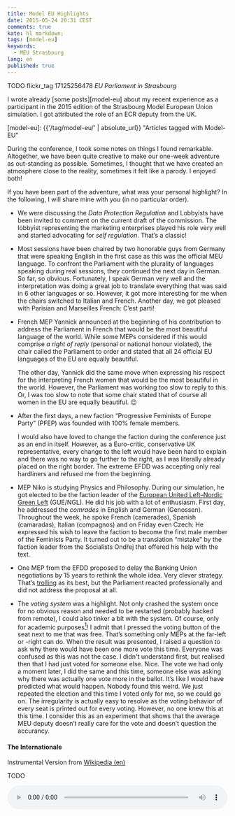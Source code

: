 ```yaml
---
title: Model EU Highlights
date: 2015-05-24 20:31 CEST
comments: true
kate: hl markdown;
tags: [model-eu]
keywords:
  - MEU Strasbourg
lang: en
published: true
---
```


TODO flickr_tag 17125256478
*EU Parliament in Strasbourg*

I wrote already [some posts][model-eu] about my recent experience as a participant in the 2015 edition of the Strasbourg Model European Union simulation. I got attributed the role of an ECR deputy from the UK.

[model-eu]: {{'/tag/model-eu/' | absolute_url}} "Articles tagged with Model-EU"

During the conference, I took some notes on things I found remarkable. Altogether, we have been quite creative to make our one-week adventure as out-standing as possible. Sometimes, I thought that we have created an atmosphere close to the reality, sometimes it felt like a parody. I enjoyed both!

If you have been part of the adventure, what was your personal highlight? In the following, I will share mine with you (in no particular order).

<!--more-->

- We were discussing the *Data Protection Regulation* and Lobbyists have been invited to comment on the current draft of the commission. The lobbyist representing the marketing enterprises played his role very well and started advocating for *self regulation*. That’s a classic!

- Most sessions have been chaired by two honorable guys from Germany that were speaking English in the first case as this was the official MEU language. To confront the Parliament with the plurality of languages speaking during real sessions, they continued the next day in German. So far, so obvious. Fortunately, I speak German very well and the interpretation was doing a great job to translate everything that was said in 6 other languages or so. However, it got more interesting for me when the chairs switched to Italian and French. Another day, we got pleased with Parisian and Marseilles French: C’est parti!

- French MEP Yannick announced at the beginning of his contribution to address the Parliament in French that would be the most beautiful language of the world. While some MEPs considered if this would comprise *a right of reply* (personal or national honour violated), the chair called the Parliament to order and stated that all 24 official EU languages of the EU are equally beautiful.

  The other day, Yannick did the same move when expressing his respect for the interpreting French women that would be the most beautiful in the world. However, the Parliament was working too slow to reply to this. Or, I was too slow to note that some chair stated that of course all women in the EU are equally beautiful. :wink:

- After the first days, a new faction “Progressive Feminists of Europe Party” (PFEP) was founded with 100% female members.

  I would also have loved to change the faction during the conference just as an end in itself. However, as a Euro-critic, conservative UK representative, every change to the left would have been hard to explain and there was no way to go further to the right, as I was literally already placed on the right border. The extreme EFDD was accepting only real hardliners and refused me from the beginning.

- MEP Niko is studying Physics and Philosophy. During our simulation, he got elected to be the faction leader of the [European United Left–Nordic Green Left][GUE] (GUE/NGL). He did his job with a lot of enthusiasm. First day, he addressed the *comrades* in English and German (Genossen). Throughout the week, he spoke French (camerades), Spanish (camaradas), Italian (compagnos) and on Friday even Czech: He expressed his wish to leave the faction to become the first male member of the Feminists Party. It turned out to be a translation “mistake” by the faction leader from the Socialists Ondřej that offered his help with the text.

[GUE]: https://en.wikipedia.org/wiki/European_United_Left%E2%80%93Nordic_Green_Left

- One MEP from the EFDD proposed to delay the Banking Union negotiations by 15 years to rethink the whole idea. Very clever strategy. That’s [trolling] as its best, but the Parliament reacted professionally and did not address the proposal at all.

[trolling]: https://en.wikipedia.org/wiki/Internet_troll

- The *voting system* was a highlight. Not only crashed the system once for no obvious reason and needed to be restarted (probably hacked from remote), I could also tinker a bit with the system. Of course, only for academic purposes[^whale]! I admit that I pressed the voting button of the seat next to me that was free. That’s something only MEPs at the far-left or -right can do. When the result was presented, I raised a question to ask why there would have been one more vote this time. Everyone was confused as this was not the case. I didn't understand first, but realised then that I had just voted for someone else. Nice. The vote we had only a moment later, I did the same and this time, someone else was asking why there was actually one vote more in the ballot. It’s like I would have predicted what would happen. Nobody found this weird. We just repeated the election and this time I voted only for me, so we could go on. The irregularity is actually easy to resolve as the voting behavior of every seat is printed out for every voting. However, no one knew this at this time. I consider this as an experiment that shows that the average MEU deputy doesn’t really care for the vote and doesn’t question the accurancy.

[^whale]: Who sees the analogy to Japanese hunt for whales that is actually internationally outlawed. :wink:

#### The Internationale

Instrumental Version from [Wikipedia (en)](//en.wikipedia.org/wiki/The_Internationale)

TODO

<audio src="//upload.wikimedia.org/wikipedia/en/d/d1/Internationale_orchestral_arrangement.ogg" controls="" style="width:100%"/>

- Faction leader Niko could not stand the “desperate capitalist talks” anymore during the Banking Union hearings and started playing the Internationale by holding his phone close to his microphone.

- The strong co-operation of the Ministers of Ireland and UK in the Council led to rumours on unification negotiations. A unification would have the interesting side effect that according to the Lisbon treaty the new country wouldn’t be part of the EU anymore without further ado. Problem solved! (Tory’s perspective)

- The chair had to ask the MEPs to remember their original identity as a MEP from the Left (Niko again) has “accidently” changed name badge and seat with a Liberals MEP. Happens!

- The right wing factions (ECR and EFDD) found new ways to demonstrate their disagreement towards the banking union. They filed a blue card[^1] and proposed to accumulate the left-over speaking time and time for response for a minute of silence during the hearing to give honour to the now soon-failing EU.

[^1]: A blue card is shown to indicate a question to the previous contribution.
      Find details in a [previous post](/2015/05/03/model-eu-impressions/#formal-debate).

- Amendments passed the Council/Parliament that were missing some crucial words effectively negating the whole idea. This was noted the last plenary session day (Friday) and could fixed only by some generous exceptions to the official procedure granted by the chair.

TODO

![Display of voting terminal in our conference room.]({{'/assets/img/meu-vote-marie-colombani.jpeg' | relative_url }})

*Display of voting terminal in our conference room. Photo by [Marie](https://www.facebook.com/groups/390413847808226/permalink/409648702551407/)*


- The vote to the close-the-debate motion during the hearing just before the final vote on the Banking Union was a tie (38 - 38).

- The Data Protection Regulation passed the Parliament with a save majority. Some MEPs from the right and left disagreed and some refused even to use their voting terminals at all even though the voting terminals comprise dedicated “abstain” buttons.

- The Council accepted by vote the Data Protection Regulation with not even 1% votes[^votes] more than necessary.

[^votes]: In the council, ministers have votes according to the population size of the member state.

- The Feminists party proposed a 50% gender quorum for the European Central Bank boards. The ECR (my faction) was proposing another amendment with a 30% gender quorum (real conservatives politics!). Other voices have been raised that support to hire board members on competence rather than gender. Another MEP pointed out that 50% is not realisable in a board with an odd number of members as intended. I pointed  out that the rule is discriminating inter-sexual candidates. The debate continued after the hearing during the coffee break (informal debate :wink:).


I had a lot of fun during the week. If you have not participated yet in such a simulation, I can only encourage you. Do not hesitate. You will get to known many interesting people as well. I’m confident that I will meet my fellow MEPs again. Yannick is visiting me tomorrow. I will be part of the volunteers team for the next years edition as a so called *BETA Information Technology Officer*. Pretty sure I won’t be the only one.
